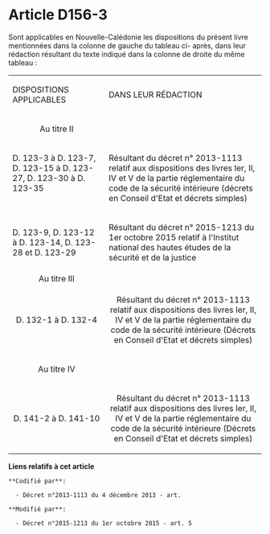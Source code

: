 # Article D156-3

Sont applicables en Nouvelle-Calédonie les dispositions du présent livre mentionnées dans la colonne de gauche du tableau ci-
après, dans leur rédaction résultant du texte indiqué dans la colonne de droite du même tableau :

<table>
  <tbody>
    <tr>
      <td>

DISPOSITIONS APPLICABLES

</td>
      <td>

DANS LEUR RÉDACTION

</td>
    </tr>
    <tr>
      <td align="center">

Au titre II

</td>
      <td align="center">

</td>
    </tr>
    <tr>
      <td valign="top" align="left">

D. 123-3 à D. 123-7, D. 123-15 à D. 123-27, D. 123-30 à D. 123-35 

</td>
      <td valign="top" align="left">

Résultant du décret n° 2013-1113 relatif aux dispositions des livres Ier, II, IV et V de la partie réglementaire du code de
la sécurité intérieure (décrets en Conseil d'Etat et décrets simples) 

</td>
    </tr>
    <tr>
      <td>

D. 123-9, D. 123-12 à D. 123-14, D. 123-28 et D. 123-29 

</td>
      <td>

Résultant du décret n° 2015-1213 du 1er octobre 2015 relatif à l'Institut national des hautes études de la sécurité et de la
justice

</td>
    </tr>
    <tr>
      <td align="center">Au titre III

</td>
      <td align="center">

</td>
    </tr>
    <tr>
      <td align="center">D. 132-1 à D. 132-4

</td>
      <td align="center">

Résultant du décret n° 2013-1113 relatif aux dispositions des livres Ier, II, IV et V de la partie réglementaire du code de
la sécurité intérieure (Décrets en Conseil d'Etat et décrets simples)

</td>
    </tr>
    <tr>
      <td align="center">

Au titre IV

</td>
      <td align="center">

</td>
    </tr>
    <tr>
      <td align="center">D. 141-2 à D. 141-10

</td>
      <td align="center">

Résultant du décret n° 2013-1113 relatif aux dispositions des livres Ier, II, IV et V de la partie réglementaire du code de
la sécurité intérieure (Décrets en Conseil d'Etat et décrets simples)

</td>
    </tr>
  </tbody>
</table>

**Liens relatifs à cet article**

	**Codifié par**:

	  - Décret n°2013-1113 du 4 décembre 2013 - art.

	**Modifié par**:

	  - Décret n°2015-1213 du 1er octobre 2015 - art. 5
